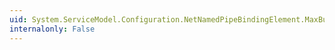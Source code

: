 ```yaml
---
uid: System.ServiceModel.Configuration.NetNamedPipeBindingElement.MaxBufferPoolSize
internalonly: False
---
```

